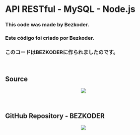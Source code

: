 <h1>API RESTful - MySQL - Node.js</h1>

<h3>This code was made by Bezkoder.</h3>

<h3>Este código foi criado por Bezkoder.</h3>

<h3>このコードはBEZKODERに作られましたのです。</h3>

<br>

<h2>Source</h2>
<a href="https://youtu.be/ZXdFisA_hOY">
  <p align="center">
    <img src="https://user-images.githubusercontent.com/82424514/138927630-b60c81a7-2aa4-4978-bb95-15396340696d.png">
  </p>
<a>

<br>

<h2>GitHub Repository - BEZKODER</h2>
<a href="https://github.com/bezkoder/nodejs-express-mysql/">
  <p align="center">
    <img src="https://user-images.githubusercontent.com/82424514/138928177-5c54b3bd-bed2-475c-b3fd-e9e2a9e3d0f1.png">
  </p>
<a>
